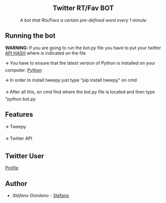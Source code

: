 <h2 align="center">
    Twitter RT/Fav BOT
</h2>

<p align="center">
  <i> A bot that Rts/Favs a certain pre-defined word every 1 minute </i>
</p>

## Running the bot
<strong> WARNING: </strong>If you are going to run the bot.py file you have to put your twitter [API HASH](https://www.youtube.com/watch?v=Y-1PF_eHXrI&t) where is indicated on the file 

🡪 You have to ensure that the latest version of Python is installed on your computer: [Python](https://www.python.org/downloads/)
</p>
🡪 In order to install tweepy just type "pip install tweepy" on cmd
</p>
🡪 After all this, on cmd find where the bot.py file is located and then type "python bot.py

## Features

🡪 Tweepy
</p>
🡪 Twitter API

## Twitter User
[Profile](https://twitter.com/KpopBot17)
## Author

* *Stéfano Giordano* - [Stéfano](https://github.com/Giordano26)
